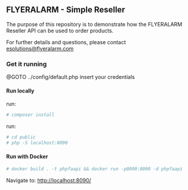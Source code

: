 ## FLYERALARM - Simple Reseller

The purpose of this repository is to demonstrate how the
FLYERALARM Reseller API can be used to order products.

For further details and questions, please contact esolutions@flyeralarm.com

### Get it running

@GOTO ../config/default.php
insert your credentials

#### Run locally

run:

```bash
# composer install
```

run:

```bash
# cd public
# php -S localhost:8090
```

#### Run with Docker

```bash
# docker build . -t phpfaapi && docker run -p8090:8000 -d phpfaapi
```

Navigate to:
<http://localhost:8090/>